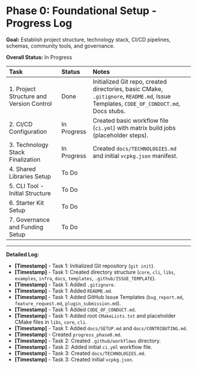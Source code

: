 # Phase 0: Foundational Setup - Progress Log

**Goal:** Establish project structure, technology stack, CI/CD pipelines, schemas, community tools, and governance.

**Overall Status:** In Progress

| Task                                           | Status      | Notes                                                                                                                               |
| :--------------------------------------------- | :---------- | :---------------------------------------------------------------------------------------------------------------------------------- |
| 1. Project Structure and Version Control       | Done        | Initialized Git repo, created directories, basic CMake, `.gitignore`, `README.md`, Issue Templates, `CODE_OF_CONDUCT.md`, Docs stubs. |
| 2. CI/CD Configuration                         | In Progress | Created basic workflow file (`ci.yml`) with matrix build jobs (placeholder steps).                                                  |
| 3. Technology Stack Finalization               | In Progress | Created `docs/TECHNOLOGIES.md` and initial `vcpkg.json` manifest.                                                                   |
| 4. Shared Libraries Setup                      | To Do       |                                                                                                                                     |
| 5. CLI Tool - Initial Structure                | To Do       |                                                                                                                                     |
| 6. Starter Kit Setup                           | To Do       |                                                                                                                                     |
| 7. Governance and Funding Setup                | To Do       |                                                                                                                                     |

---

**Detailed Log:**

*   **[Timestamp]** - Task 1: Initialized Git repository (`git init`).
*   **[Timestamp]** - Task 1: Created directory structure (`core`, `cli`, `libs`, `examples`, `infra`, `docs`, `templates`, `.github/ISSUE_TEMPLATE`).
*   **[Timestamp]** - Task 1: Added `.gitignore`.
*   **[Timestamp]** - Task 1: Added `README.md`.
*   **[Timestamp]** - Task 1: Added GitHub Issue Templates (`bug_report.md`, `feature_request.md`, `plugin_submission.md`).
*   **[Timestamp]** - Task 1: Added `CODE_OF_CONDUCT.md`.
*   **[Timestamp]** - Task 1: Added root `CMakeLists.txt` and placeholder CMake files in `libs`, `core`, `cli`.
*   **[Timestamp]** - Task 1: Added `docs/SETUP.md` and `docs/CONTRIBUTING.md`.
*   **[Timestamp]** - Created `progress_phase0.md`.
*   **[Timestamp]** - Task 2: Created `.github/workflows` directory.
*   **[Timestamp]** - Task 2: Added initial `ci.yml` workflow file.
*   **[Timestamp]** - Task 3: Created `docs/TECHNOLOGIES.md`.
*   **[Timestamp]** - Task 3: Created initial `vcpkg.json`. 